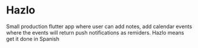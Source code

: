 # Hazlo
Small production  flutter app where user can add notes, add calendar events where the events will return push notifications as remiders.
Hazlo means get it done in Spanish
